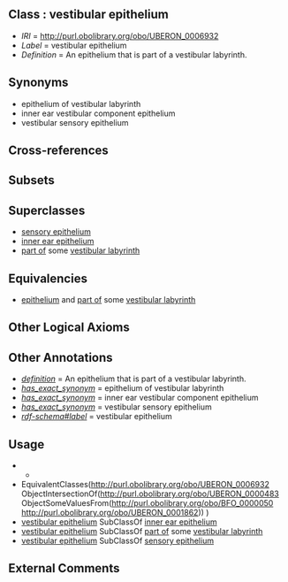 
## Class : vestibular epithelium

 * *IRI* = http://purl.obolibrary.org/obo/UBERON_0006932
 * *Label* = vestibular epithelium
 * *Definition* = An epithelium that is part of a vestibular labyrinth.

## Synonyms

 * epithelium of vestibular labyrinth
 * inner ear vestibular component epithelium
 * vestibular sensory epithelium

## Cross-references


## Subsets


## Superclasses

 * [sensory epithelium](../../UBERON/34/UBERON_0006934.md)
 * [inner ear epithelium](../../UBERON/37/UBERON_0006937.md)
 * [part of](../../BFO/50/BFO_0000050.md) some [vestibular labyrinth](../../UBERON/62/UBERON_0001862.md)

## Equivalencies

 * [epithelium](../../UBERON/83/UBERON_0000483.md) and [part of](../../BFO/50/BFO_0000050.md) some [vestibular labyrinth](../../UBERON/62/UBERON_0001862.md)

## Other Logical Axioms


## Other Annotations

 * *[definition](../../IAO/15/IAO_0000115.md)* = An epithelium that is part of a vestibular labyrinth.
 * *[has_exact_synonym](../../ym/oboInOwl#hasExactSynonym.md)* = epithelium of vestibular labyrinth
 * *[has_exact_synonym](../../ym/oboInOwl#hasExactSynonym.md)* = inner ear vestibular component epithelium
 * *[has_exact_synonym](../../ym/oboInOwl#hasExactSynonym.md)* = vestibular sensory epithelium
 * *[rdf-schema#label](../../el/rdf-schema#label.md)* = vestibular epithelium

## Usage

 * -
 * EquivalentClasses(<http://purl.obolibrary.org/obo/UBERON_0006932> ObjectIntersectionOf(<http://purl.obolibrary.org/obo/UBERON_0000483> ObjectSomeValuesFrom(<http://purl.obolibrary.org/obo/BFO_0000050> <http://purl.obolibrary.org/obo/UBERON_0001862>)) )
 * [vestibular epithelium](../../UBERON/32/UBERON_0006932.md) SubClassOf [inner ear epithelium](../../UBERON/37/UBERON_0006937.md)
 * [vestibular epithelium](../../UBERON/32/UBERON_0006932.md) SubClassOf [part of](../../BFO/50/BFO_0000050.md) some [vestibular labyrinth](../../UBERON/62/UBERON_0001862.md)
 * [vestibular epithelium](../../UBERON/32/UBERON_0006932.md) SubClassOf [sensory epithelium](../../UBERON/34/UBERON_0006934.md)

## External Comments

